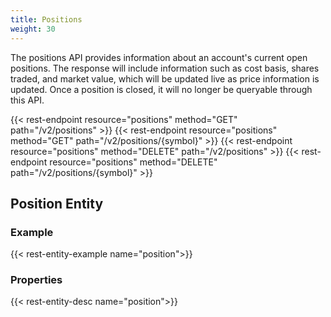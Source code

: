 ```yaml
---
title: Positions
weight: 30
---
```


The positions API provides information about an account's current open positions. The response will include information such as cost basis, shares traded, and market value, which will be updated live as price information is updated. Once a position is closed, it will no longer be queryable through this API.

{{< rest-endpoint resource="positions" method="GET" path="/v2/positions" >}}
{{< rest-endpoint resource="positions" method="GET" path="/v2/positions/{symbol}" >}}
{{< rest-endpoint resource="positions" method="DELETE" path="/v2/positions" >}}
{{< rest-endpoint resource="positions" method="DELETE" path="/v2/positions/{symbol}" >}}

## Position Entity

### Example
{{< rest-entity-example name="position">}}

### Properties
{{< rest-entity-desc name="position">}}
